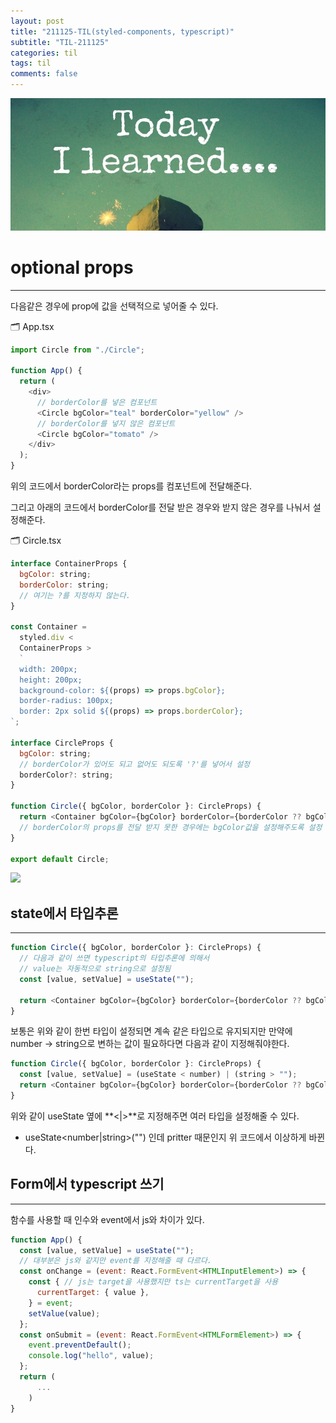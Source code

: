 ```yaml
---
layout: post
title: "211125-TIL(styled-components, typescript)"
subtitle: "TIL-211125"
categories: til
tags: til
comments: false
---
```


![1-1](/assets/img/TIL.jpeg)

# optional props

---

다음같은 경우에 prop에 값을 선택적으로 넣어줄 수 있다.

🗂 App.tsx

```js
import Circle from "./Circle";

function App() {
  return (
    <div>
      // borderColor를 넣은 컴포넌트
      <Circle bgColor="teal" borderColor="yellow" />
      // borderColor를 넣지 않은 컴포넌트
      <Circle bgColor="tomato" />
    </div>
  );
}
```

위의 코드에서 borderColor라는 props를 컴포넌트에 전달해준다.

그리고 아래의 코드에서 borderColor를 전달 받은 경우와 받지 않은 경우를 나눠서 설정해준다.

🗂 Circle.tsx

```js
interface ContainerProps {
  bgColor: string;
  borderColor: string;
  // 여기는 ?를 지정하지 않는다.
}

const Container =
  styled.div <
  ContainerProps >
  `
  width: 200px;
  height: 200px;
  background-color: ${(props) => props.bgColor};
  border-radius: 100px;
  border: 2px solid ${(props) => props.borderColor};
`;

interface CircleProps {
  bgColor: string;
  // borderColor가 있어도 되고 없어도 되도록 '?'를 넣어서 설정
  borderColor?: string;
}

function Circle({ bgColor, borderColor }: CircleProps) {
  return <Container bgColor={bgColor} borderColor={borderColor ?? bgColor} />;
  // borderColor의 props를 전달 받지 못한 경우에는 bgColor값을 설정해주도록 설정
}

export default Circle;
```

<div>
    <img src="https://i.imgur.com/OSYIbOZ.png" height="300px">
</div>

## state에서 타입추론

---

```js
function Circle({ bgColor, borderColor }: CircleProps) {
  // 다음과 같이 쓰면 typescript의 타입추론에 의해서
  // value는 자동적으로 string으로 설정됨
  const [value, setValue] = useState("");

  return <Container bgColor={bgColor} borderColor={borderColor ?? bgColor} />;
}
```

보통은 위와 같이 한번 타입이 설정되면 계속 같은 타입으로 유지되지만 만약에  
number -> string으로 변하는 값이 필요하다면 다음과 같이 지정해줘야한다.

```js
function Circle({ bgColor, borderColor }: CircleProps) {
  const [value, setValue] = (useState < number) | (string > "");
  return <Container bgColor={bgColor} borderColor={borderColor ?? bgColor} />;
}
```

위와 같이 useState 옆에 **<|>**로 지정해주면 여러 타입을 설정해줄 수 있다.

- useState<number|string>("") 인데 pritter 때문인지 위 코드에서 이상하게 바뀐다.

## Form에서 typescript 쓰기

---

함수를 사용할 때 인수와 event에서 js와 차이가 있다.

```js
function App() {
  const [value, setValue] = useState("");
  // 대부분은 js와 같지만 event를 지정해줄 때 다르다.
  const onChange = (event: React.FormEvent<HTMLInputElement>) => {
    const { // js는 target을 사용했지만 ts는 currentTarget을 사용
      currentTarget: { value },
    } = event;
    setValue(value);
  };
  const onSubmit = (event: React.FormEvent<HTMLFormElement>) => {
    event.preventDefault();
    console.log("hello", value);
  };
  return (
      ...
    )
}
```
